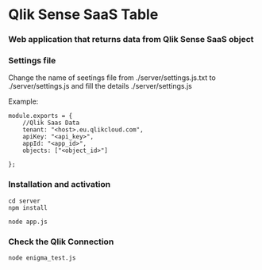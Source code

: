 # Qlik Sense SaaS Table

### Web application that returns data from Qlik Sense SaaS object 

### Settings file
Change the name of seetings file from ./server/settings.js.txt to ./server/settings.js and fill the details
./server/settings.js

Example:
```
module.exports = {
    //Qlik Saas Data
    tenant: "<host>.eu.qlikcloud.com",
    apiKey: "<api_key>",
    appId: "<app_id>",
    objects: ["<object_id>"]

};
```

### Installation and activation
```
cd server
npm install

node app.js
```

### Check the Qlik Connection
```
node enigma_test.js
```
